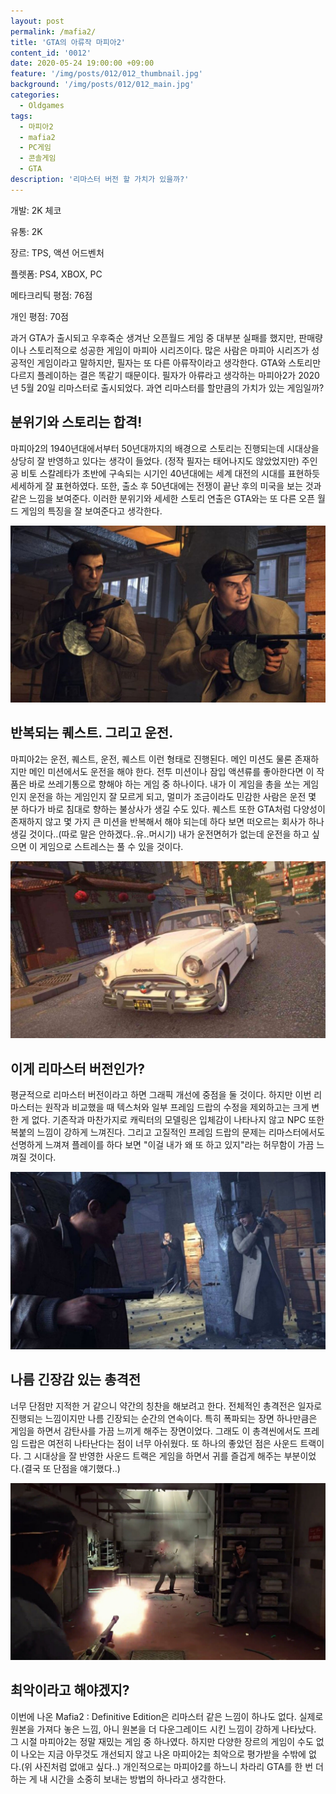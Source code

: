 ```yaml
---
layout: post
permalink: /mafia2/
title: 'GTA의 아류작 마피아2'
content_id: '0012'
date: 2020-05-24 19:00:00 +09:00
feature: '/img/posts/012/012_thumbnail.jpg'
background: '/img/posts/012/012_main.jpg'
categories:
  - Oldgames
tags:
  - 마피아2
  - mafia2
  - PC게임
  - 콘솔게임
  - GTA
description: '리마스터 버전 할 가치가 있을까?'
---
```


개발: 2K 체코

유통: 2K

장르: TPS, 액션 어드벤처

플렛폼: PS4, XBOX, PC

메타크리틱 평점: 76점

개인 평점: 70점

과거 GTA가 출시되고 우후죽순 생겨난 오픈월드 게임 중 대부분 실패를 했지만, 판매량이나 스토리적으로 성공한 게임이 마피아 시리즈이다. 많은 사람은 마피아 시리즈가 성공적인 게임이라고 말하지만, 필자는 또 다른 아류작이라고 생각한다. GTA와 스토리만 다르지 플레이하는 결은 똑같기 때문이다. 필자가 아류라고 생각하는 마피아2가 2020년 5월 20일 리마스터로 출시되었다. 과연 리마스터를 할만큼의 가치가 있는 게임일까?

## 분위기와 스토리는 합격! ##

마피아2의 1940년대에서부터 50년대까지의 배경으로 스토리는 진행되는데 시대상을 상당히 잘 반영하고 있다는 생각이 들었다. (정작 필자는 태어나지도 않았었지만) 주인공 비토 스칼레타가 초반에 구속되는 시기인 40년대에는 세계 대전의 시대를 표현하듯 세세하게 잘 표현하였다. 또한, 출소 후 50년대에는 전쟁이 끝난 후의 미국을 보는 것과 같은 느낌을 보여준다. 이러한 분위기와 세세한 스토리 연출은 GTA와는 또 다른 오픈 월드 게임의 특징을 잘 보여준다고 생각한다.

![마피아2 게임 이미지](/img/posts/012/012_1.jpg)

## 반복되는 퀘스트. 그리고 운전. ##

마피아2는 운전, 퀘스트, 운전, 퀘스트 이런 형태로 진행된다. 메인 미션도 물론 존재하지만 메인 미션에서도 운전을 해야 한다. 전투 미션이나 잠입 액션류를 좋아한다면 이 작품은 바로 쓰레기통으로 향해야 하는 게임 중 하나이다. 내가 이 게임을 총을 쏘는 게임인지 운전을 하는 게임인지 잘 모르게 되고, 멀미가 조금이라도 민감한 사람은 운전 몇 분 하다가 바로 침대로 향하는 불상사가 생길 수도 있다. 퀘스트 또한 GTA처럼 다양성이 존재하지 않고 몇 가지 큰 미션을 반복해서 해야 되는데 하다 보면 떠오르는 회사가 하나 생길 것이다..(따로 말은 안하겠다..유..머시기) 내가 운전면허가 없는데 운전을 하고 싶으면 이 게임으로 스트레스는 풀 수 있을 것이다.

![마피아2 게임 이미지](/img/posts/012/012_2.jpg)

## 이게 리마스터 버전인가? ##

평균적으로 리마스터 버전이라고 하면 그래픽 개선에 중점을 둘 것이다. 하지만 이번 리마스터는 원작과 비교했을 때 텍스처와 일부 프레임 드랍의 수정을 제외하고는 크게 변한 게 없다. 기존작과 마찬가지로 캐릭터의 모델링은 입체감이 나타나지 않고 NPC 또한 복붙의 느낌이 강하게 느껴진다. 그리고 고질적인 프레임 드랍의 문제는 리마스터에서도 선명하게 느껴져 플레이를 하다 보면 "이걸 내가 왜 또 하고 있지"라는 허무함이 가끔 느껴질 것이다.

![마피아2 게임 이미지](/img/posts/012/012_3.jpg)

## 나름 긴장감 있는 총격전 ##

너무 단점만 지적한 거 같으니 약간의 칭찬을 해보려고 한다. 전체적인 총격전은 일자로 진행되는 느낌이지만 나름 긴장되는 순간의 연속이다. 특히 폭파되는 장면 하나만큼은 게임을 하면서 감탄사를 가끔 느끼게 해주는 장면이었다. 그래도 이 총격씬에서도 프레임 드랍은 여전히 나타난다는 점이 너무 아쉬웠다. 또 하나의 좋았던 점은 사운드 트랙이다. 그 시대상을 잘 반영한 사운드 트랙은 게임을 하면서 귀를 즐겁게 해주는 부분이었다.(결국 또 단점을 얘기했다..)

![마피아2 게임 이미지](/img/posts/012/012_4.jpg)

## 최악이라고 해야겠지? ##

이번에 나온 Mafia2 : Definitive Edition은 리마스터 같은 느낌이 하나도 없다. 실제로 원본을 가져다 놓은 느낌, 아니 원본을 더 다운그레이드 시킨 느낌이 강하게 나타났다. 그 시절 마피아2는 정말 재밌는 게임 중 하나였다. 하지만 다양한 장르의 게임이 수도 없이 나오는 지금 아무것도 개선되지 않고 나온 마피아2는 최악으로 평가받을 수밖에 없다.(위 사진처럼 없애고 싶다..) 개인적으로는 마피아2를 하느니 차라리 GTA를 한 번 더 하는 게 내 시간을 소중히 보내는 방법의 하나라고 생각한다.
